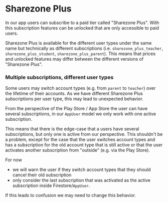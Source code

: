 # Sharezone Plus

In our app users can subscribe to a paid tier called "Sharezone Plus". With this
subscription features can be unlocked that are only accessible to paid users. 

Sharezone Plus is available for the different user types under the same name but
technically as different subscriptions (i.e. `sharezone_plus_teacher`,
`sharezone_plus_student`, `sharezone_plus_parent`). This means that prices and
unlocked features may differ between the different versions of "Sharezone Plus".

### Multiple subscriptions, different user types

Some users may switch account types (e.g. from `parent` to `teacher`) over the
lifetime of their accounts. As we have different Sharezone Plus subscriptions
per user type, this may lead to unexpected behavior.

From the perspective of the Play Store / App Store the user can have several
subscriptions, in our `AppUser` model we only work with one active subscription.

This means that there is the edge-case that a users have several subscriptions,
but only one is active from our perspective. This shouldn't be a problem, except
for the case that the user switches account types and has a subscription for the
old account type that is still active or that the user activates another
subscription from "outside" (e.g. via the Play Store).

For now 
* we will warn the user if they switch account types that they should cancel
  their old subscription
* only consider the last subscription that was activated as the active
  subscription inside Firestore/`AppUser`.

If this leads to confusion we may need to change this behavior.
